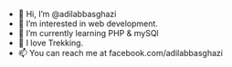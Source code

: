 - 👋 Hi, I’m @adilabbasghazi
- 👀 I’m interested in web development. 
- 🌱 I’m currently learning PHP & mySQl
- 💞️ I love Trekking. 
- 📫 You can reach me at facebook.com/adilabbasghazi

<!---
adilabbasghazi/adilabbasghazi is a ✨ special ✨ repository because its `README.md` (this file) appears on your GitHub profile.
You can click the Preview link to take a look at your changes.
--->
